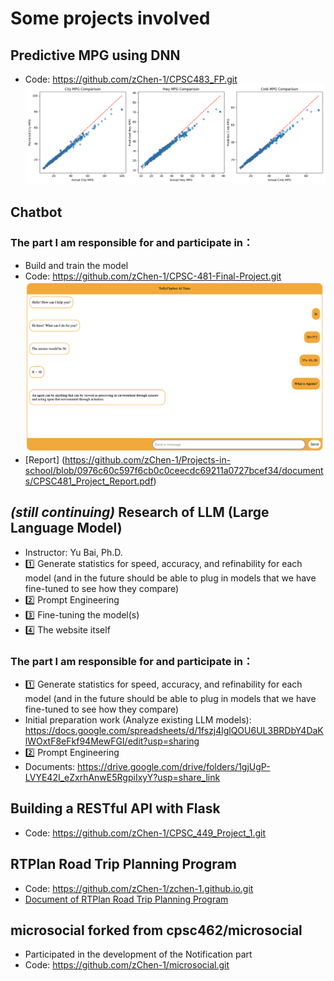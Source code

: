 # Some projects involved

## Predictive MPG using DNN
* Code: https://github.com/zChen-1/CPSC483_FP.git
![alt text](/image/MPG.png)

##
## Chatbot
### The part I am responsible for and participate in：
* Build and train the model
* Code: https://github.com/zChen-1/CPSC-481-Final-Project.git
![alt text](/image/Chatbot.png)
* [Report] (https://github.com/zChen-1/Projects-in-school/blob/0976c60c597f6cb0c0ceecdc69211a0727bcef34/documents/CPSC481_Project_Report.pdf)

##
## *(still continuing)* Research of LLM (Large Language Model)
* Instructor: Yu Bai, Ph.D.
* :one:  Generate statistics for speed, accuracy, and refinability for each model (and in the future should be able to plug in models that we have fine-tuned to see how they compare)
* :two:  Prompt Engineering
* :three:  Fine-tuning the model(s)
* :four:  The website itself 

### The part I am responsible for and participate in：
* :one:  Generate statistics for speed, accuracy, and refinability for each model (and in the future should be able to plug in models that we have fine-tuned to see how they compare)
* Initial preparation work (Analyze existing LLM models): https://docs.google.com/spreadsheets/d/1fszj4lglQOU6UL3BRDbY4DaKlWOxtF8eFkf94MewFGI/edit?usp=sharing
* :two:  Prompt Engineering
* Documents: https://drive.google.com/drive/folders/1gjUgP-LVYE42I_eZxrhAnwE5RgpiIxyY?usp=share_link

##
## Building a RESTful API with Flask
* Code: https://github.com/zChen-1/CPSC_449_Project_1.git

##
## RTPlan Road Trip Planning Program
* Code: https://github.com/zChen-1/zchen-1.github.io.git
* [Document of RTPlan Road Trip Planning Program](https://github.com/zChen-1/Projects-in-school/blob/259c28429d0940db6891b1e0fba0fb8f724a8dd5/image/CPSC_491.pdf)

##
## microsocial forked from cpsc462/microsocial
* Participated in the development of the Notification part
* Code: https://github.com/zChen-1/microsocial.git








